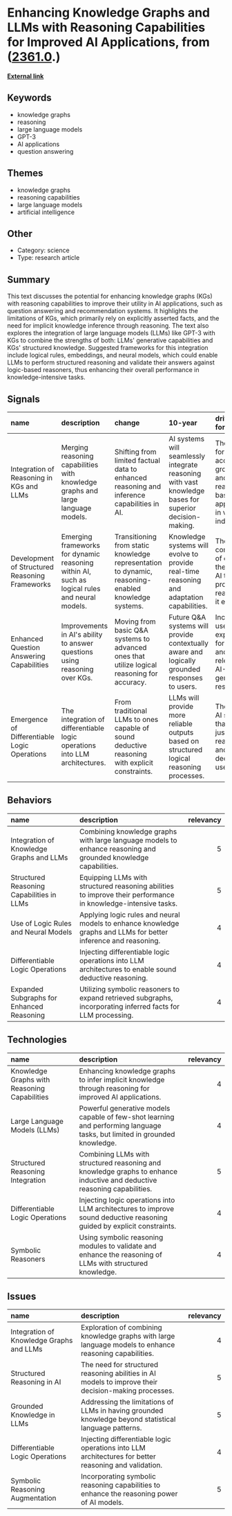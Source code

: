 # __Enhancing Knowledge Graphs and LLMs with Reasoning Capabilities for Improved AI Applications__, from ([2361.0](https://kghosh.substack.com/p/2361.0).)

__[External link](https://ai.plainenglish.io/is-enhancing-knowledge-graphs-with-reasoning-capabilities-all-you-need-to-reason-with-llms-80eef8ff05ee)__



## Keywords

* knowledge graphs
* reasoning
* large language models
* GPT-3
* AI applications
* question answering

## Themes

* knowledge graphs
* reasoning capabilities
* large language models
* artificial intelligence

## Other

* Category: science
* Type: research article

## Summary

This text discusses the potential for enhancing knowledge graphs (KGs) with reasoning capabilities to improve their utility in AI applications, such as question answering and recommendation systems. It highlights the limitations of KGs, which primarily rely on explicitly asserted facts, and the need for implicit knowledge inference through reasoning. The text also explores the integration of large language models (LLMs) like GPT-3 with KGs to combine the strengths of both: LLMs' generative capabilities and KGs' structured knowledge. Suggested frameworks for this integration include logical rules, embeddings, and neural models, which could enable LLMs to perform structured reasoning and validate their answers against logic-based reasoners, thus enhancing their overall performance in knowledge-intensive tasks.

## Signals

| name                                           | description                                                                                   | change                                                                                              | 10-year                                                                                                | driving-force                                                                                      |   relevancy |
|:-----------------------------------------------|:----------------------------------------------------------------------------------------------|:----------------------------------------------------------------------------------------------------|:-------------------------------------------------------------------------------------------------------|:---------------------------------------------------------------------------------------------------|------------:|
| Integration of Reasoning in KGs and LLMs       | Merging reasoning capabilities with knowledge graphs and large language models.               | Shifting from limited factual data to enhanced reasoning and inference capabilities in AI.          | AI systems will seamlessly integrate reasoning with vast knowledge bases for superior decision-making. | The demand for more accurate, grounded, and reasoning-based AI applications in various industries. |           4 |
| Development of Structured Reasoning Frameworks | Emerging frameworks for dynamic reasoning within AI, such as logical rules and neural models. | Transitioning from static knowledge representation to dynamic, reasoning-enabled knowledge systems. | Knowledge systems will evolve to provide real-time reasoning and adaptation capabilities.              | The growing complexity of data and the need for AI to process and reason over it effectively.      |           4 |
| Enhanced Question Answering Capabilities       | Improvements in AI's ability to answer questions using reasoning over KGs.                    | Moving from basic Q&A systems to advanced ones that utilize logical reasoning for accuracy.         | Future Q&A systems will provide contextually aware and logically grounded responses to users.          | Increased user expectations for accuracy and relevance in AI-generated responses.                  |           5 |
| Emergence of Differentiable Logic Operations   | The integration of differentiable logic operations into LLM architectures.                    | From traditional LLMs to ones capable of sound deductive reasoning with explicit constraints.       | LLMs will provide more reliable outputs based on structured logical reasoning processes.               | The need for AI systems that can justify their reasoning and decisions to users.                   |           4 |

## Behaviors

| name                                      | description                                                                                                     |   relevancy |
|:------------------------------------------|:----------------------------------------------------------------------------------------------------------------|------------:|
| Integration of Knowledge Graphs and LLMs  | Combining knowledge graphs with large language models to enhance reasoning and grounded knowledge capabilities. |           5 |
| Structured Reasoning Capabilities in LLMs | Equipping LLMs with structured reasoning abilities to improve their performance in knowledge-intensive tasks.   |           5 |
| Use of Logic Rules and Neural Models      | Applying logic rules and neural models to enhance knowledge graphs and LLMs for better inference and reasoning. |           4 |
| Differentiable Logic Operations           | Injecting differentiable logic operations into LLM architectures to enable sound deductive reasoning.           |           4 |
| Expanded Subgraphs for Enhanced Reasoning | Utilizing symbolic reasoners to expand retrieved subgraphs, incorporating inferred facts for LLM processing.    |           4 |

## Technologies

| name                                         | description                                                                                                               |   relevancy |
|:---------------------------------------------|:--------------------------------------------------------------------------------------------------------------------------|------------:|
| Knowledge Graphs with Reasoning Capabilities | Enhancing knowledge graphs to infer implicit knowledge through reasoning for improved AI applications.                    |           4 |
| Large Language Models (LLMs)                 | Powerful generative models capable of few-shot learning and performing language tasks, but limited in grounded knowledge. |           4 |
| Structured Reasoning Integration             | Combining LLMs with structured reasoning and knowledge graphs to enhance inductive and deductive reasoning capabilities.  |           5 |
| Differentiable Logic Operations              | Injecting logic operations into LLM architectures to improve sound deductive reasoning guided by explicit constraints.    |           4 |
| Symbolic Reasoners                           | Using symbolic reasoning modules to validate and enhance the reasoning of LLMs with structured knowledge.                 |           4 |

## Issues

| name                                     | description                                                                                             |   relevancy |
|:-----------------------------------------|:--------------------------------------------------------------------------------------------------------|------------:|
| Integration of Knowledge Graphs and LLMs | Exploration of combining knowledge graphs with large language models to enhance reasoning capabilities. |           4 |
| Structured Reasoning in AI               | The need for structured reasoning abilities in AI models to improve their decision-making processes.    |           5 |
| Grounded Knowledge in LLMs               | Addressing the limitations of LLMs in having grounded knowledge beyond statistical language patterns.   |           5 |
| Differentiable Logic Operations          | Injecting differentiable logic operations into LLM architectures for better reasoning and validation.   |           4 |
| Symbolic Reasoning Augmentation          | Incorporating symbolic reasoning capabilities to enhance the reasoning power of AI models.              |           5 |